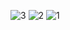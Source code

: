 ![3](https://github.com/abdelrahmanShabaan/Company_Django_project/assets/48605080/619e1d69-d818-44c1-8f7f-ab1fb2f674dd)
![2](https://github.com/abdelrahmanShabaan/Company_Django_project/assets/48605080/9c44a0a1-bed4-44ae-a7e2-b2457adf9f95)
![1](https://github.com/abdelrahmanShabaan/Company_Django_project/assets/48605080/0bd24bc8-f28e-45ad-b532-c57918eb1846)
